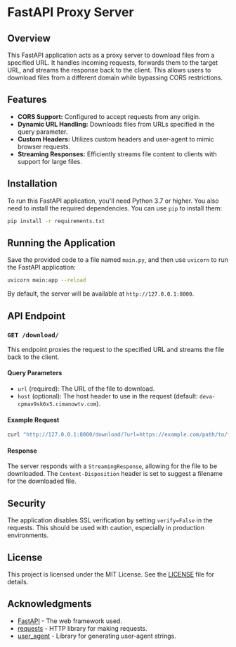 # FastAPI Proxy Server

## Overview

This FastAPI application acts as a proxy server to download files from a specified URL. It handles incoming requests, forwards them to the target URL, and streams the response back to the client. This allows users to download files from a different domain while bypassing CORS restrictions.

## Features

- **CORS Support:** Configured to accept requests from any origin.
- **Dynamic URL Handling:** Downloads files from URLs specified in the query parameter.
- **Custom Headers:** Utilizes custom headers and user-agent to mimic browser requests.
- **Streaming Responses:** Efficiently streams file content to clients with support for large files.

## Installation

To run this FastAPI application, you'll need Python 3.7 or higher. You also need to install the required dependencies. You can use `pip` to install them:

```bash
pip install -r requirements.txt
```

## Running the Application

Save the provided code to a file named `main.py`, and then use `uvicorn` to run the FastAPI application:

```bash
uvicorn main:app --reload
```

By default, the server will be available at `http://127.0.0.1:8000`.

## API Endpoint

### `GET /download/`

This endpoint proxies the request to the specified URL and streams the file back to the client.

#### Query Parameters

- `url` (required): The URL of the file to download.
- `host` (optional): The host header to use in the request (default: `deva-cpmav9sk6x5.cimanowtv.com`).

#### Example Request

```bash
curl "http://127.0.0.1:8000/download/?url=https://example.com/path/to/file.zip"
```

#### Response

The server responds with a `StreamingResponse`, allowing for the file to be downloaded. The `Content-Disposition` header is set to suggest a filename for the downloaded file.

## Security

The application disables SSL verification by setting `verify=False` in the requests. This should be used with caution, especially in production environments.

## License

This project is licensed under the MIT License. See the [LICENSE](LICENSE) file for details.

## Acknowledgments

- [FastAPI](https://fastapi.tiangolo.com/) - The web framework used.
- [requests](https://docs.python-requests.org/en/latest/) - HTTP library for making requests.
- [user_agent](https://pypi.org/project/user-agent/) - Library for generating user-agent strings.
